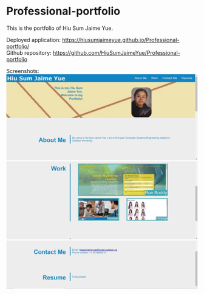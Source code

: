 # Professional-portfolio

This is the portfolio of Hiu Sum Jaime Yue.     

Deployed application: https://hiusumjaimeyue.github.io/Professional-portfolio/       
Github repository: https://github.com/HiuSumJaimeYue/Professional-portfolio          

Screenshots:     
![Portfolio Preview 1](https://github.com/HiuSumJaimeYue/Professional-portfolio/blob/main/screenshots/portfolioPreview1.jpg "Portfolio Preview 1")      
![Portfolio Preview 2](https://github.com/HiuSumJaimeYue/Professional-portfolio/blob/main/screenshots/portfolioPreview2.jpg "Portfolio Preview 2")      
![Portfolio Preview 3](https://github.com/HiuSumJaimeYue/Professional-portfolio/blob/main/screenshots/portfolioPreview3.jpg "Portfolio Preview 3")      